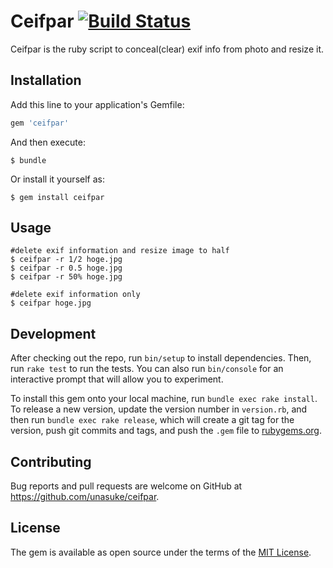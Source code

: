 # Ceifpar [![Build Status](https://travis-ci.org/unasuke/ceifpar.svg)](https://travis-ci.org/unasuke/ceifpar)

Ceifpar is the ruby script to conceal(clear) exif info from photo and resize it.

## Installation

Add this line to your application's Gemfile:

```ruby
gem 'ceifpar'
```

And then execute:

    $ bundle

Or install it yourself as:

    $ gem install ceifpar

## Usage
```shell
#delete exif information and resize image to half
$ ceifpar -r 1/2 hoge.jpg
$ ceifpar -r 0.5 hoge.jpg
$ ceifpar -r 50% hoge.jpg

#delete exif information only
$ ceifpar hoge.jpg
```

## Development

After checking out the repo, run `bin/setup` to install dependencies. Then, run `rake test` to run the tests. You can also run `bin/console` for an interactive prompt that will allow you to experiment.

To install this gem onto your local machine, run `bundle exec rake install`. To release a new version, update the version number in `version.rb`, and then run `bundle exec rake release`, which will create a git tag for the version, push git commits and tags, and push the `.gem` file to [rubygems.org](https://rubygems.org).

## Contributing

Bug reports and pull requests are welcome on GitHub at https://github.com/unasuke/ceifpar.


## License

The gem is available as open source under the terms of the [MIT License](http://opensource.org/licenses/MIT).

